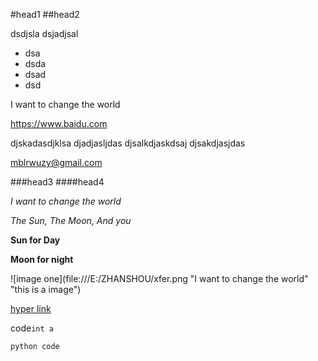 #head1
##head2

dsdjsla
dsjadjsal

- dsa
- dsda
- dsad
- dsd

I want to change the world

https://www.baidu.com

djskadasdjklsa
djadjasljdas
djsalkdjaskdsaj
djsakdjasjdas

mblrwuzy@gmail.com

###head3
####head4

_I want to change the world_

*The Sun, The Moon, And you*

__Sun for Day__

**Moon for night**

![image one](file:///E:/ZHANSHOU/xfer.png "I want to change the world" "this is a image")

[hyper link](dsada)

code`int a`

	python code